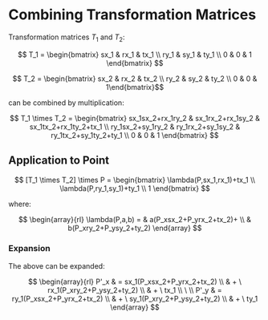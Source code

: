 # Combining Transformation Matrices

Transformation matrices $T_1$ and $T_2$:

$$
T_1 = \begin{bmatrix}
sx_1 & rx_1 & tx_1
\\
ry_1 & sy_1 & ty_1
\\
0 & 0 & 1
\end{bmatrix}
$$

$$
T_2 = \begin{bmatrix}
sx_2 & rx_2 & tx_2
\\
ry_2 & sy_2 & ty_2
\\
0 & 0 & 1\end{bmatrix}$$

can be combined by multiplication:

$$
T_1 \times T_2 = \begin{bmatrix}
sx_1sx_2+rx_1ry_2 & sx_1rx_2+rx_1sy_2 & sx_1tx_2+rx_1ty_2+tx_1
\\
ry_1sx_2+sy_1ry_2 & ry_1rx_2+sy_1sy_2 & ry_1tx_2+sy_1ty_2+ty_1
\\
0 & 0 & 1
\end{bmatrix}
$$

## Application to Point

$$
[T_1 \times T_2] \times P = \begin{bmatrix}
\lambda(P,sx_1,rx_1)+tx_1
\\
\lambda(P,ry_1,sy_1)+ty_1
\\
1
\end{bmatrix}
$$

where:

$$
\begin{array}{rl}
\lambda(P,a,b) = & a(P_xsx_2+P_yrx_2+tx_2)+
\\
& b(P_xry_2+P_ysy_2+ty_2)
\end{array}
$$

### Expansion

The above can be expanded:

$$
\begin{array}{rl}
P'_x & = sx_1(P_xsx_2+P_yrx_2+tx_2)
\\
& + \ rx_1(P_xry_2+P_ysy_2+ty_2)
\\
& + \ tx_1
\\
\ 
\\
P'_y & = ry_1(P_xsx_2+P_yrx_2+tx_2)
\\
& + \ sy_1(P_xry_2+P_ysy_2+ty_2)
\\
& + \ ty_1
\end{array}
$$
